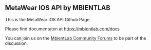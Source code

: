 ## MetaWear IOS API by MBIENTLAB

This is the MetaWear iOS API Github Page

Please find documentaton at https://mbientlab.com/docs

You can join us on the [MbientLab Community Forums](http://community.mbientlab.com) to be part of the discussion.
